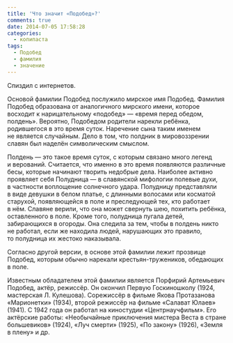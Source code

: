```yaml
---
title: 'Что значит «Подобед»?'
comments: true
date: 2014-07-05 17:58:28
categories:
  - копипаста
tags:
  - Подобед
  - фамилия
  - значение
---
```


Спиздил с интернетов.

Основой фамилии Подобед послужило мирское имя Подобед. Фамилия Подобед образована от аналогичного
мирского имени, которое восходит к нарицательному «подобед» — «время перед обедом, полдень».
Вероятно, Подобедом родители нарекли ребёнка, родившегося в это время суток. Наречение сына таким
именем не является случайным. Дело в том, что полдник в мировоззрении славян был наделён
символическим смыслом.

Полдень — это такое время суток, с которым связано много легенд и верований. Считается, что именно
в это время появляются различные бесы, которые начинают творить недобрые дела. Наиболее активно
проявляет себя Полудница — в славянской мифологии полевые духи, в частности воплощение солнечного
удара. Полудницу представляли в виде девушки в белом платье, с длинными волосами или косматой
старухой, появляющейся в поле и преследующей тех, кто работает в нём. Славяне верили, что она может
свернуть шею, похитить ребёнка, оставленного в поле. Кроме того, полудница пугала детей,
забирающихся в огороды. Она следила за тем, чтобы в полдень никто не работал, если же находила
людей, нарушающих это правило, то полудница их жестоко наказывала.

Согласно другой версии, в основе этой фамилии лежит прозвище Подобед, которым обычно нарекали
крестьян-тружеников, обедающих в поле.

Известным обладателем этой фамилии является Порфирий Артемьевич Подобед, актёр, режиссёр. Он окончил
Первую Госкиношколу (1924, мастерская Л. Кулешова). Сорежиссёр в фильме Якова Протазанова
«Марионетки» (1934), второй режиссёр на фильме «Салават Юлаев» (1941). С 1942 года он работал
на киностудии «Центрнаучфильм». Его актёрские работы: «Необычайные приключения мистера Веста
в стране большевиков» (1924), «Луч смерти» (1925), «По закону» (1926), «Земля в плену» и др.
